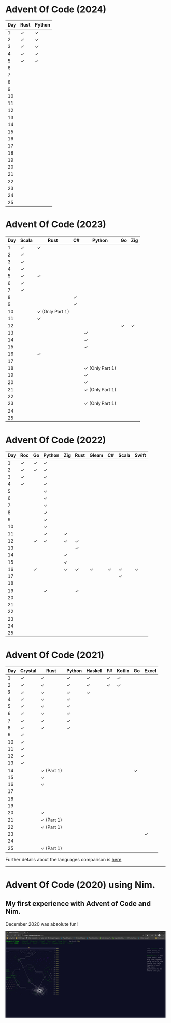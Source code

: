 # Advent Of Code (2024) 

| Day | Rust | Python |
|-----|-----------|-----------|
|  1  | &#10003;  | &#10003;  |
|  2  | &#10003;  | &#10003;  |
|  3  | &#10003;  | &#10003;  |
|  4  | &#10003;  | &#10003;  |
|  5  | &#10003;  | &#10003;  |
|  6  |   |   |
|  7  |   |   |
|  8  |   |   |
|  9  |   |   |
| 10  |   |   |
| 11  |   |   | 
| 12  |   |   |
| 13  |   |   |
| 14  |   |   |
| 15  |   |   |
| 16  |   |   |
| 17  |   |   |
| 18  |   |   |
| 19  |   |   |
| 20  |   |   |
| 21  |   |   |
| 22  |   |   |
| 23  |   |   |
| 24  |   |   |
| 25  |   |   |



# Advent Of Code (2023) 

| Day | Scala | Rust | C# | Python | Go | Zig |
|-----|-----------|-----------|-----------|-----------|-----------|-----------|
|  1  | &#10003;  | &#10003;  |   |   |
|  2  | &#10003;  |   |   |   |   |   |
|  3  | &#10003;  |   |   |   |   |   |
|  4  | &#10003;  |   |   |   |   |   |
|  5  | &#10003;  | &#10003;  |   |   |   |   |
|  6  | &#10003;  |   |   |   |   |   |
|  7  | &#10003;  |   |   |   |   |   |
|  8  |   |   |  &#10003;  |   |   |   |
|  9  |   |   |  &#10003; |   |   |   |
| 10  |   |  &#10003; (Only Part 1)  |   |   |   |   |
| 11  |   |  &#10003; |   |   |   |   |
| 12  |   |   |   |   |  &#10003;  |  &#10003;  |
| 13  |   |   |   |  &#10003;  |   |   |
| 14  |   |   |   |  &#10003; |   |   |
| 15  |   |   |   |  &#10003; |   |   |
| 16  |   |  &#10003; |   |   |   |   |
| 17  |   |   |   |   |   |   |
| 18  |   |   |   |  &#10003; (Only Part 1) |   |   |
| 19  |   |   |   |  &#10003; |   |   |
| 20  |   |   |   |  &#10003; |   |   |
| 21  |   |   |   |  &#10003; (Only Part 1) |   |   |
| 22  |   |   |   |   |   |   |
| 23  |   |   |   |  &#10003; (Only Part 1) |   |   |
| 24  |   |   |   |   |   |   |
| 25  |   |   |   |   |   |   |


# Advent Of Code (2022) 

| Day | Roc   | Go   | Python  | Zig  | Rust | Gleam | C# | Scala | Swift |
|-----|-----------|-----------|----------|----------|----------|----------|----------|----------|----------|
|  1  | &#10003;  | &#10003;  | &#10003; |  |  |  |  |  |  |
|  2  | &#10003;  | &#10003;  | &#10003; |  |  |  |  |  |  |
|  3  | &#10003;  |   | &#10003; |  |  |  |  |  |  |
|  4  | &#10003;  |   | &#10003; |  |  |  |  |  |  |
|  5  |   |   | &#10003; |  |  |  |  |  |  |
|  6  |   |   | &#10003; |  |  |  |  |  |  |
|  7  |   |   | &#10003; |  |  |  |  |  |  |
|  8  |   |   | &#10003; |  |  |  |  |  |  |
|  9  |   |   | &#10003; |  |  |  |  |  |  |
| 10  |   |   | &#10003; |  |  |  |  |  |  |
| 11  |   |   | &#10003; | &#10003; |  |  |  |  |  |
| 12  |   |  &#10003; | &#10003; | &#10003; | &#10003; |  |  |  |  |
| 13  |   |   |  |  | &#10003; |  |  |  |  |
| 14  |   |   |  | &#10003; |  |  |  |  |  |
| 15  |   |   |  | &#10003; |  |  |  |  |  |
| 16  |   |  &#10003; |  | &#10003; | &#10003; | &#10003; | &#10003; | &#10003; | &#10003; |
| 17  |   |   |  |  |  |  |  | &#10003;  |  |
| 18  |   |   |  |  |  |  |  |  |  |
| 19  |   |   | &#10003; |  | &#10003; |  |  |  |  |
| 20  |   |   |  |  |  |  |  |  |  |
| 21  |   |   |  |  |  |  |  |  |  |
| 22  |   |   |  |  |  |  |  |  |  |
| 23  |   |   |  |  |  |  |  |  |  |
| 24  |   |   |  |  |  |  |  |  |  |
| 25  |   |   |  |  |  |  |  |  |  |

# Advent Of Code (2021) 

| Day | Crystal   | Rust      | Python   | Haskell  | F#       | Kotlin    | Go    | Excel    | 
|-----|-----------|-----------|----------|----------|----------|-----------|---------------|------------|
|  1  | &#10003;  | &#10003;  | &#10003; | &#10003; | &#10003; | &#10003;  |               |               |
|  2  | &#10003;  | &#10003;  | &#10003; | &#10003; | &#10003; | &#10003;  |               |               |
|  3  | &#10003;  | &#10003;  | &#10003; | &#10003; |          |           |               |               |
|  4  | &#10003;  | &#10003;  | &#10003; |          |          |           |               |               |
|  5  | &#10003;  | &#10003;  | &#10003; |          |          |           |               |               |
|  6  | &#10003;  | &#10003;  | &#10003; |          |          |           |               |               |
|  7  | &#10003;  | &#10003;  | &#10003; |          |          |           |               |               |
|  8  | &#10003;  | &#10003;  | &#10003; |          |          |           |               |               |
|  9  | &#10003;  |           |          |          |          |           |               |               |
| 10  | &#10003;  |           |          |          |          |           |               |               |
| 11  | &#10003;  |           |          |          |          |           |               |               |
| 12  | &#10003;  |           |          |          |          |           |               |               |
| 13  | &#10003;  |           |          |          |          |           |               |               |
| 14  |           | &#10003; (Part 1)  |          |          |          |           |    &#10003;           |               |
| 15  |           | &#10003;  |          |          |          |           |               |               |
| 16  |           | &#10003;  |          |          |          |           |               |               |
| 17  |   |   |  |               |
| 18  |   |   |  |               |
| 19  |   |   |  |               |
| 20  |   | &#10003;  |  |               |
| 21  |   | &#10003; (Part 1)  |  |               |
| 22  |   | &#10003; (Part 1)  |  |               |
| 23  |   |   |  |   |  |   |  |       &#10003;        |
| 24  |   |   |  | |  |
| 25  |   | &#10003; (Part 1)  |  | |  |


Further details about the languages comparison is [here](https://github.com/pkarthick/AdventOfCode/tree/master/2021#readme)

---

# Advent Of Code (2020) using Nim. 

## My first experience with Advent of Code and Nim. 

December 2020 was absolute fun! 

![Completed Advent of Code 2020](https://github.com/pkarthick/AdventOfCode/blob/master/2020/nim/Completed2020.jpg)
